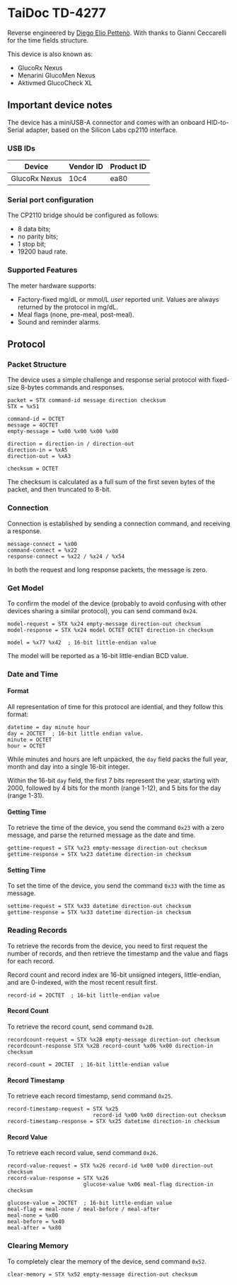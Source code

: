 <!--
SPDX-FileCopyrightText: 2016 The Glucometer Protocols Authors

SPDX-License-Identifier: CC-BY-SA-4.0
-->

# TaiDoc TD-4277

Reverse engineered by [Diego Elio Pettenò](mailto:flameeyes@flameeyes.com). With
thanks to Gianni Ceccarelli for the time fields structure.

This device is also known as:

  * GlucoRx Nexus
  * Menarini GlucoMen Nexus
  * Aktivmed GlucoCheck XL

## Important device notes

The device has a miniUSB-A connector and comes with an onboard HID-to-Serial
adapter, based on the Silicon Labs cp2110 interface.

### USB IDs

| Device         | Vendor ID | Product ID |
| ---            | ---       | ---        |
| GlucoRx Nexus  | 10c4      | ea80       |

### Serial port configuration

The CP2110 bridge should be configured as follows:

  * 8 data bits;
  * no parity bits;
  * 1 stop bit;
  * 19200 baud rate.

### Supported Features

The meter hardware supports:

  * Factory-fixed mg/dL or mmol/L *user* reported unit. Values are always
    returned by the protocol in mg/dL.
  * Meal flags (none, pre-meal, post-meal).
  * Sound and reminder alarms.

## Protocol

### Packet Structure

The device uses a simple challenge and response serial protocol with fixed-size
8-bytes commands and responses.

    packet = STX command-id message direction checksum
    STX = %x51

    command-id = OCTET
    message = 4OCTET
    empty-message = %x00 %x00 %x00 %x00

    direction = direction-in / direction-out
    direction-in = %xA5
    direction-out = %xA3

    checksum = OCTET

The checksum is calculated as a full sum of the first seven bytes of the packet,
and then truncated to 8-bit.

### Connection

Connection is established by sending a connection command, and receiving a
response.

    message-connect = %x00
    command-connect = %x22
    response-connect = %x22 / %x24 / %x54

In both the request and long  response packets, the message is zero.

### Get Model

To confirm the model of the device (probably to avoid confusing with other
devices sharing a similar protocol), you can send command `0x24`.

    model-request = STX %x24 empty-message direction-out checksum
    model-response = STX %x24 model OCTET OCTET direction-in checksum

    model = %x77 %x42  ; 16-bit little-endian value

The model will be reported as a 16-bit little-endian BCD value.

### Date and Time

#### Format

All representation of time for this protocol are idential, and they follow this
format:

    datetime = day minute hour
    day = 2OCTET  ; 16-bit little endian value.
    minute = OCTET
    hour = OCTET

While minutes and hours are left unpacked, the `day` field packs the full year,
month and day into a single 16-bit integer.

Within the 16-bit `day` field, the first 7 bits represent the year, starting
with 2000, followed by 4 bits for the month (range 1-12), and 5 bits for the day
(range 1-31).

#### Getting Time

To retrieve the time of the device, you send the command `0x23` with a zero
message, and parse the returned message as the date and time.

    gettime-request = STX %x23 empty-message direction-out checksum
    gettime-response = STX %x23 datetime direction-in checksum

#### Setting Time

To set the time of the device, you send the command `0x33` with the time as
message.

    settime-request = STX %x33 datetime direction-out checksum
    gettime-response = STX %x33 datetime direction-in checksum

### Reading Records

To retrieve the records from the device, you need to first request the number of
records, and then retrieve the timestamp and the value and flags for each
record.

Record count and record index are 16-bit unsigned integers, little-endian, and
are 0-indexed, with the most recent result first.

    record-id = 2OCTET  ; 16-bit little-endian value

#### Record Count

To retrieve the record count, send command `0x2B`.

    recordcount-request = STX %x2B empty-message direction-out checksum
    recordcount-response STX %x2B record-count %x06 %x00 direction-in checksum

    record-count = 2OCTET  ; 16-bit little-endian value

#### Record Timestamp

To retrieve each record timestamp, send command `0x25`.

    record-timestamp-request = STX %x25
                               record-id %x00 %x00 direction-out checksum
    record-timestamp-response = STX %x25 datetime direction-in checksum

#### Record Value

To retrieve each record value, send command `0x26`.

    record-value-request = STX %x26 record-id %x00 %x00 direction-out checksum
    record-value-response = STX %x26
                            glucose-value %x06 meal-flag direction-in checksum

    glucose-value = 2OCTET  ; 16-bit little-endian value
    meal-flag = meal-none / meal-before / meal-after
    meal-none = %x00
    meal-before = %x40
    meal-after = %x80

### Clearing Memory

To completely clear the memory of the device, send command `0x52`.

    clear-memory = STX %x52 empty-message direction-out checksum
